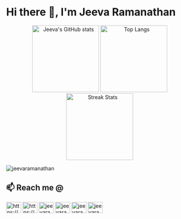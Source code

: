 # Hi there 👋, I'm Jeeva Ramanathan


<p align="center">
  <img src="https://github-readme-stats.vercel.app/api?username=jeevaramanathan&show_icons=true&theme=radical" alt="Jeeva's GitHub stats" height="180" />
  <img src="https://github-readme-stats.vercel.app/api/top-langs/?username=jeevaramanathan&theme=tokyonight" alt="Top Langs" height="180" />
  <img src="https://github-readme-streak-stats.herokuapp.com/?user=jeevaramanathan&theme=tokyonight" alt="Streak Stats" height="180" />
</p>

<p align="left"> <img src="https://komarev.com/ghpvc/?username=jeevaramanathan&label=Profile%20views&color=0e75b6&style=flat" alt="jeevaramanathan" /> </p>

## 📫 Reach me @
<a href="https://dev.to/jeevaramanathan" target="blank"><img align="center" src="https://raw.githubusercontent.com/rahuldkjain/github-profile-readme-generator/master/src/images/icons/Social/devto.svg" alt="https://dev.to/jeevaramanathan" height="30" width="40" /></a>
<a href="https://www.linkedin.com/in/jeevaramanathan/" target="blank"><img align="center" src="https://raw.githubusercontent.com/rahuldkjain/github-profile-readme-generator/master/src/images/icons/Social/linked-in-alt.svg" alt="https://www.linkedin.com/in/jeevaramanathan/" height="30" width="40" /></a>
<a href="https://instagram.com/jeevaramanathan" target="blank"><img align="center" src="https://raw.githubusercontent.com/rahuldkjain/github-profile-readme-generator/master/src/images/icons/Social/instagram.svg" alt="jeevaramanathan" height="30" width="40" /></a>
<a href="https://medium.com/@jeevaramanathan" target="blank"><img align="center" src="https://raw.githubusercontent.com/rahuldkjain/github-profile-readme-generator/master/src/images/icons/Social/medium.svg" alt="jeevaramanathan" height="30" width="40" /></a>
<a href="mailto:jeevaram2000@gmail.com" target="blank"><img align="center" src="https://www.svgrepo.com/show/303161/gmail-icon-logo.svg" alt="jeevaram2000@gmail.com" height="30" width="40" /></a>
<a href="https://twitter.com/jeevaramanathan" target="blank"><img align="center" src="https://raw.githubusercontent.com/rahuldkjain/github-profile-readme-generator/master/src/images/icons/Social/twitter.svg" alt="jeevaramanathan" height="30" width="40" /></a>
